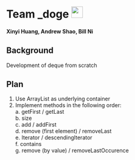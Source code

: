 # Team _doge <img src="https://pbs.twimg.com/profile_images/378800000822867536/3f5a00acf72df93528b6bb7cd0a4fd0c_400x400.jpeg" width="30">

#### Xinyi Huang, Andrew Shao, Bill Ni

## Background
Development of deque from scratch

## Plan
1. Use ArrayList as underlying container
2. Implement methods in the following order: <br>
	a. getFirst / getLast <br>
	b. size <br>
	c. add / addFirst <br>
	d. remove (first element) / removeLast <br>
	e. Iterator / descendingIterator <br>
	f. contains <br>
	g. remove (by value) / removeLastOccurence <br>
